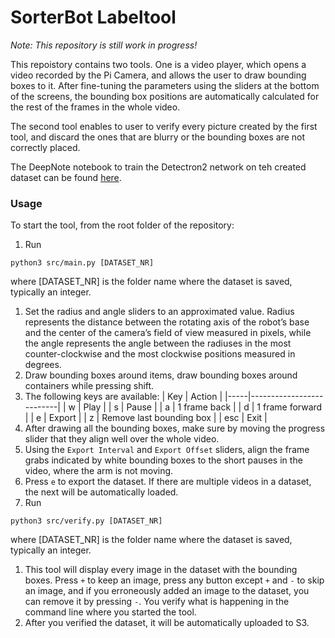 # SorterBot Labeltool
*Note: This repository is still work in progress!*

This repoistory contains two tools. One is a video player, which opens a video recorded by the Pi Camera, and allows the user to draw bounding boxes to it. After fine-tuning the parameters using the sliders at the bottom of the screens, the bounding box positions are automatically calculated for the rest of the frames in the whole video.

The second tool enables to user to verify every picture created by the first tool, and discard the ones that are blurry or the bounding boxes are not correctly placed.

The DeepNote notebook to train the Detectron2 network on teh created dataset can be found [here](https://beta.deepnote.com/project/c8dd74da-b3cc-415c-a801-364e8433357a).

### Usage
To start the tool, from the root folder of the repository:
1. Run 
  ```
  python3 src/main.py [DATASET_NR]
  ```
   where [DATASET_NR] is the folder name where the dataset is saved, typically an integer.
1. Set the radius and angle sliders to an approximated value. Radius represents the distance between the rotating axis of the robot’s base and the center of the camera’s field of view measured in pixels, while the angle represents the angle between the radiuses in the most counter-clockwise and the most clockwise positions measured in degrees.
1. Draw bounding boxes around items, draw bounding boxes around containers while pressing shift.
1. The following keys are available:
  | Key | Action                   |
  |-----|--------------------------|
  | w   | Play                     |
  | s   | Pause                    |
  | a   | 1 frame back             |
  | d   | 1 frame forward          |
  | e   | Export                   |
  | z   | Remove last bounding box |
  | esc | Exit                     |
1. After drawing all the bounding boxes, make sure by moving the progress slider that they align well over the whole video.
1. Using the `Export Interval` and `Export Offset` sliders, align the frame grabs indicated by white bounding boxes to the short pauses in the video, where the arm is not moving. 
1. Press `e` to export the dataset. If there are multiple videos in a dataset, the next will be automatically loaded.
1. Run 
  ```
  python3 src/verify.py [DATASET_NR]
  ```
   where [DATASET_NR] is the folder name where the dataset is saved, typically an integer.
1. This tool will display every image in the dataset with the bounding boxes. Press `+` to keep an image, press any button except `+` and `-` to skip an image, and if you erroneously added an image to the dataset, you can remove it by pressing `-`. You verify what is happening in the command line where you started the tool.
1. After you verified the dataset, it will be automatically uploaded to S3.
